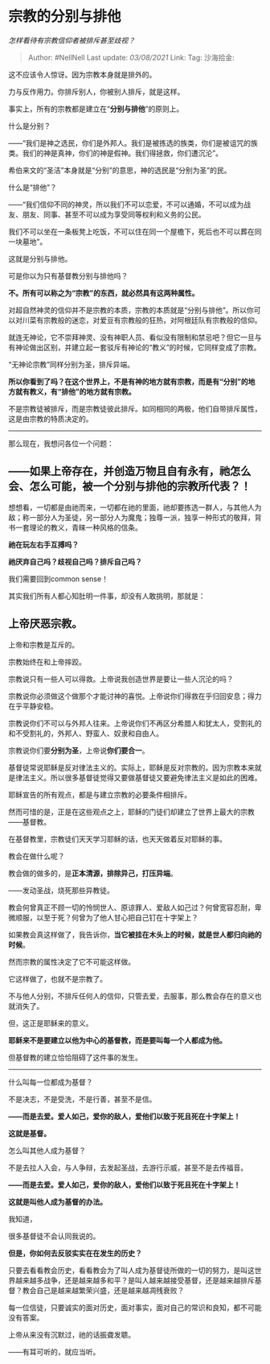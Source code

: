 # 宗教的分别与排他
*怎样看待有宗教信仰者被排斥甚至歧视？*

> Author: #NellNell
> Last update: *03/08/2021*
> Link:
> Tag:
> 沙海拾金:

这不应该令人惊讶。因为宗教本身就是排外的。

力与反作用力。你排斥别人，你被别人排斥，就是这样。

事实上，所有的宗教都是建立在“**分别与排他**”的原则上。

什么是分别？

——“我们是神之选民，你们是外邦人。我们是被拣选的族类，你们是被诅咒的族类。我们的神是真神，你们的神是假神。我们得拯救，你们遭沉沦”。

希伯来文的“圣洁”本身就是“分别”的意思，神的选民是“分别为圣”的民。

什么是“排他”？

——“我们信仰不同的神灵，所以我们不可以恋爱，不可以通婚，不可以成为战友、朋友、同事、甚至不可以成为享受同等权利和义务的公民。

我们不可以坐在一条板凳上吃饭，不可以住在同一个屋檐下，死后也不可以葬在同一块墓地”。

这就是分别与排他。

可是你以为只有基督教分别与排他吗？

**不。所有可以称之为“宗教”的东西，就必然具有这两种属性。**

对超自然神灵的信仰并不是宗教的本质，宗教的本质就是“分别与排他”。所以你可以对川菜有宗教般的迷恋，对爱豆有宗教般的狂热，对阿根廷队有宗教般的信仰。

就连无神论，它不崇拜神灵、没有神职人员、看似没有限制和禁忌吧？但它一旦与有神论做出区别，并建立起一套驳斥有神论的“教义”的时候，它同样变成了宗教。

“无神论宗教”同样分别为圣，排斥异端。

**所以你看到了吗？在这个世界上，不是有神的地方就有宗教，而是有“分别”的地方就有教义，有“排他”的地方就有宗教。**

不是宗教徒被排斥，而是宗教徒彼此排斥。如同相同的两极，他们自带排斥属性，这是由宗教的特质决定的。

---

那么现在，我想问各位一个问题：

## **——如果上帝存在，并创造万物且自有永有，祂怎么会、怎么可能，被一个分别与排他的宗教所代表？！**

想想看，一切都是由祂而来，一切都在祂的里面，祂却要拣选一群人，与其他人为敌；称一部分人为圣徒，另一部分人为魔鬼；独尊一派，独享一种形式的敬拜，背书一套理论的教义，青睐一种风格的信条。

**祂在玩左右手互搏吗？**

**祂厌弃自己吗？歧视自己吗？排斥自己吗？**

我们需要回到common sense！

其实我们所有人都心知肚明一件事，却没有人敢挑明，那就是：

## 上帝厌恶宗教。

上帝和宗教是互斥的。

宗教始终在和上帝摔跤。

宗教说只有一些人可以得救。上帝说我创造世界是要让一些人沉沦的吗？

宗教说你必须做这个做那个才能讨神的喜悦。上帝说你们得救在乎归回安息；得力在乎平静安稳。

宗教说你们不可以与外邦人往来。上帝说你们不再区分希腊人和犹太人，受割礼的和不受割礼的，外邦人、野蛮人、奴隶和自由人。

宗教说你们要**分别为圣**，上帝说**你们要合一**。

基督徒常说耶稣是反对律法主义的。实际上，耶稣是反对宗教的。因为宗教本来就是律法主义。所以很多基督徒觉得又要做基督徒又要避免律法主义是如此的困难。

耶稣宣告的所有观点，都是与建立宗教的必要条件相排斥。

然而可惜的是，正是在这些观点之上，耶稣的门徒们却建立了世界上最大的宗教——基督教。

在基督教里，宗教徒们天天学习耶稣的话，也天天做着反对耶稣的事。

教会在做什么呢？

教会做的做多的，是**正本清源，排除异己，打压异端**。

——发动圣战，烧死那些异教徒。

教会何曾真正不顾一切的怜悯世人、原谅罪人、爱敌人如己过？何曾宽容忍耐，卑微顺服，以至于死？何曾为了他人甘心把自己钉在十字架上？

如果教会真这样做了，我告诉你，**当它被挂在木头上的时候，就是世人都归向祂的时候**。

然而宗教的属性决定了它不可能这样做。

它这样做了，也就不是宗教了。

不与他人分别，不排斥任何人的信仰，只管去爱，去服事，那么教会存在的意义也就消失了。

但，这正是耶稣来的意义。

**耶稣来不是要建立以他为中心的基督教，而是要叫每一个人都成为他。**

但基督教的建立恰恰阻碍了这件事的发生。

---

什么叫每一位都成为基督？

不是决志，不是受洗，不是行善，甚至不是信。

**——而是去爱。爱人如己，爱你的敌人，爱他们以致于死且死在十字架上！**

**这就是基督。**

怎么叫其他人成为基督？

不是去拉人入会，与人争辩，去发起圣战，去游行示威，甚至不是去传福音。

**——而是去爱。爱人如己，爱你的敌人，爱他们以致于死且死在十字架上！**

**这就是叫他人成为基督的办法。**

我知道，

很多基督徒不会认同我说的。

**但是，你如何去反驳实实在在发生的历史？**

只要去看看教会历史，看看教会为了叫人成为基督徒所做的一切的努力，是叫这世界越来越多战争，还是越来越多和平？是叫人越来越接受基督，还是越来越排斥基督？教会自己是越来越繁荣兴盛，还是越来越凋残衰败？

每一位信徒，只要诚实的面对历史，面对事实，面对自己的常识和良知，都不可能没有答案。

上帝从来没有沉默过，祂的话振聋发聩。

——有耳可听的，就应当听。
